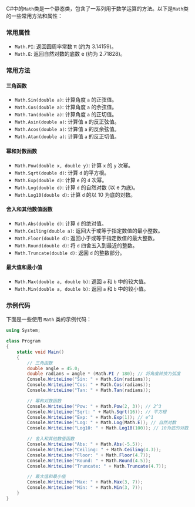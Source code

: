 
C#中的`Math`类是一个静态类，包含了一系列用于数学运算的方法。以下是`Math`类的一些常用方法和属性：

### 常用属性

- `Math.PI`: 返回圆周率常数 π (约为 3.14159)。
- `Math.E`: 返回自然对数的底数 e (约为 2.71828)。

### 常用方法

#### 三角函数

- `Math.Sin(double a)`: 计算角度 `a` 的正弦值。
- `Math.Cos(double a)`: 计算角度 `a` 的余弦值。
- `Math.Tan(double a)`: 计算角度 `a` 的正切值。
- `Math.Asin(double a)`: 计算值 `a` 的反正弦值。
- `Math.Acos(double a)`: 计算值 `a` 的反余弦值。
- `Math.Atan(double a)`: 计算值 `a` 的反正切值。

#### 幂和对数函数

- `Math.Pow(double x, double y)`: 计算 `x` 的 `y` 次幂。
- `Math.Sqrt(double d)`: 计算 `d` 的平方根。
- `Math.Exp(double d)`: 计算 `e` 的 `d` 次幂。
- `Math.Log(double d)`: 计算 `d` 的自然对数 (以 e 为底)。
- `Math.Log10(double d)`: 计算 `d` 的以 10 为底的对数。

#### 舍入和其他数值函数

- `Math.Abs(double d)`: 计算 `d` 的绝对值。
- `Math.Ceiling(double a)`: 返回大于或等于指定数值的最小整数。
- `Math.Floor(double d)`: 返回小于或等于指定数值的最大整数。
- `Math.Round(double d)`: 将 `d` 四舍五入到最近的整数。
- `Math.Truncate(double d)`: 返回 `d` 的整数部分。

#### 最大值和最小值

- `Math.Max(double a, double b)`: 返回 `a` 和 `b` 中的较大值。
- `Math.Min(double a, double b)`: 返回 `a` 和 `b` 中的较小值。

### 示例代码

下面是一些使用 `Math` 类的示例代码：

```c#
using System;

class Program
{
    static void Main()
    {
        // 三角函数
        double angle = 45.0;
        double radians = angle * (Math.PI / 180); // 将角度转换为弧度
        Console.WriteLine("Sin: " + Math.Sin(radians));
        Console.WriteLine("Cos: " + Math.Cos(radians));
        Console.WriteLine("Tan: " + Math.Tan(radians));

        // 幂和对数函数
        Console.WriteLine("Pow: " + Math.Pow(2, 3)); // 2^3
        Console.WriteLine("Sqrt: " + Math.Sqrt(16)); // 平方根
        Console.WriteLine("Exp: " + Math.Exp(1)); // e^1
        Console.WriteLine("Log: " + Math.Log(Math.E)); // 自然对数
        Console.WriteLine("Log10: " + Math.Log10(100)); // 10为底的对数

        // 舍入和其他数值函数
        Console.WriteLine("Abs: " + Math.Abs(-5.5));
        Console.WriteLine("Ceiling: " + Math.Ceiling(4.3));
        Console.WriteLine("Floor: " + Math.Floor(4.7));
        Console.WriteLine("Round: " + Math.Round(4.5));
        Console.WriteLine("Truncate: " + Math.Truncate(4.7));

        // 最大值和最小值
        Console.WriteLine("Max: " + Math.Max(3, 7));
        Console.WriteLine("Min: " + Math.Min(3, 7));
    }
}
```
